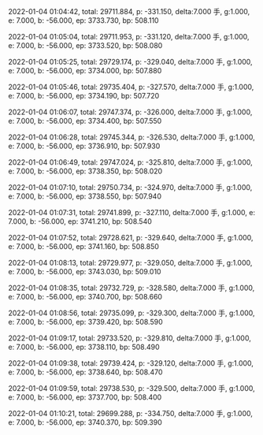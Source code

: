 2022-01-04 01:04:42, total: 29711.884, p: -331.150, delta:7.000 手, g:1.000, e: 7.000, b: -56.000, ep: 3733.730, bp: 508.110

2022-01-04 01:05:04, total: 29711.953, p: -331.120, delta:7.000 手, g:1.000, e: 7.000, b: -56.000, ep: 3733.520, bp: 508.080

2022-01-04 01:05:25, total: 29729.174, p: -329.040, delta:7.000 手, g:1.000, e: 7.000, b: -56.000, ep: 3734.000, bp: 507.880

2022-01-04 01:05:46, total: 29735.404, p: -327.570, delta:7.000 手, g:1.000, e: 7.000, b: -56.000, ep: 3734.190, bp: 507.720

2022-01-04 01:06:07, total: 29747.374, p: -326.000, delta:7.000 手, g:1.000, e: 7.000, b: -56.000, ep: 3734.400, bp: 507.550

2022-01-04 01:06:28, total: 29745.344, p: -326.530, delta:7.000 手, g:1.000, e: 7.000, b: -56.000, ep: 3736.910, bp: 507.930

2022-01-04 01:06:49, total: 29747.024, p: -325.810, delta:7.000 手, g:1.000, e: 7.000, b: -56.000, ep: 3738.350, bp: 508.020

2022-01-04 01:07:10, total: 29750.734, p: -324.970, delta:7.000 手, g:1.000, e: 7.000, b: -56.000, ep: 3738.550, bp: 507.940

2022-01-04 01:07:31, total: 29741.899, p: -327.110, delta:7.000 手, g:1.000, e: 7.000, b: -56.000, ep: 3741.210, bp: 508.540

2022-01-04 01:07:52, total: 29728.621, p: -329.640, delta:7.000 手, g:1.000, e: 7.000, b: -56.000, ep: 3741.160, bp: 508.850

2022-01-04 01:08:13, total: 29729.977, p: -329.050, delta:7.000 手, g:1.000, e: 7.000, b: -56.000, ep: 3743.030, bp: 509.010

2022-01-04 01:08:35, total: 29732.729, p: -328.580, delta:7.000 手, g:1.000, e: 7.000, b: -56.000, ep: 3740.700, bp: 508.660

2022-01-04 01:08:56, total: 29735.099, p: -329.300, delta:7.000 手, g:1.000, e: 7.000, b: -56.000, ep: 3739.420, bp: 508.590

2022-01-04 01:09:17, total: 29733.520, p: -329.810, delta:7.000 手, g:1.000, e: 7.000, b: -56.000, ep: 3738.110, bp: 508.490

2022-01-04 01:09:38, total: 29739.424, p: -329.120, delta:7.000 手, g:1.000, e: 7.000, b: -56.000, ep: 3738.640, bp: 508.470

2022-01-04 01:09:59, total: 29738.530, p: -329.500, delta:7.000 手, g:1.000, e: 7.000, b: -56.000, ep: 3737.700, bp: 508.400

2022-01-04 01:10:21, total: 29699.288, p: -334.750, delta:7.000 手, g:1.000, e: 7.000, b: -56.000, ep: 3740.370, bp: 509.390
